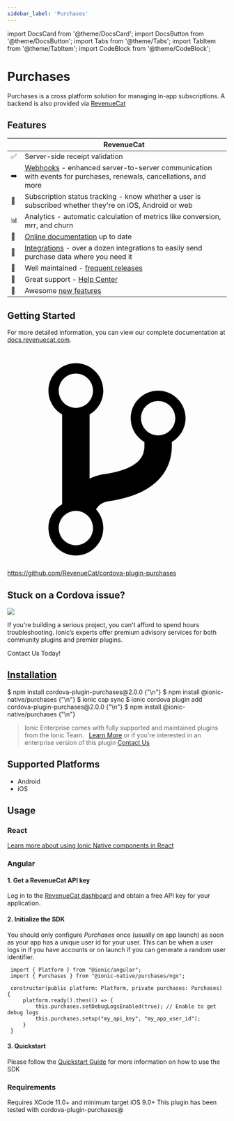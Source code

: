 ```yaml
---
sidebar_label: 'Purchases'
---
```


import DocsCard from '@theme/DocsCard';
import DocsButton from '@theme/DocsButton';
import Tabs from '@theme/Tabs';
import TabItem from '@theme/TabItem';
import CodeBlock from '@theme/CodeBlock';

# Purchases

Purchases is a cross platform solution for managing in-app subscriptions. A backend is also provided via [RevenueCat](https://www.revenuecat.com)

## Features

|     | RevenueCat                                                                                                                                                   |
| --- | ------------------------------------------------------------------------------------------------------------------------------------------------------------ |
| ✅  | Server-side receipt validation                                                                                                                               |
| ➡️  | [Webhooks](https://docs.revenuecat.com/docs/webhooks) - enhanced server-to-server communication with events for purchases, renewals, cancellations, and more |
| 🎯  | Subscription status tracking - know whether a user is subscribed whether they're on iOS, Android or web                                                      |
| 📊  | Analytics - automatic calculation of metrics like conversion, mrr, and churn                                                                                 |
| 📝  | [Online documentation](https://docs.revenuecat.com/docs) up to date                                                                                          |
| 🔀  | [Integrations](https://www.revenuecat.com/integrations) - over a dozen integrations to easily send purchase data where you need it                           |
| 💯  | Well maintained - [frequent releases](https://github.com/RevenueCat/cordova-plugin-purchases/releases)                                                       |
| 📮  | Great support - [Help Center](https://revenuecat.zendesk.com)                                                                                                |
| 🤩  | Awesome [new features](https://trello.com/b/RZRnWRbI/revenuecat-product-roadmap)                                                                             |

## Getting Started

For more detailed information, you can view our complete documentation at [docs.revenuecat.com](https://docs.revenuecat.com/docs).

<p><a href="https://github.com/RevenueCat/cordova-plugin-purchases" target="_blank" rel="noopener" className="git-link">
  <svg viewBox="0 0 512 512"><path d="M416 160c0-35.3-28.7-64-64-64s-64 28.7-64 64c0 23.7 12.9 44.3 32 55.4v8.6c0 19.9-7.8 33.7-25.3 44.9-15.4 9.8-38.1 17.1-67.5 21.5-14 2.1-25.7 6-35.2 10.7V151.4c19.1-11.1 32-31.7 32-55.4 0-35.3-28.7-64-64-64S96 60.7 96 96c0 23.7 12.9 44.3 32 55.4v209.2c-19.1 11.1-32 31.7-32 55.4 0 35.3 28.7 64 64 64s64-28.7 64-64c0-16.6-6.3-31.7-16.7-43.1 1.9-4.9 9.7-16.3 29.4-19.3 38.8-5.8 68.9-15.9 92.3-30.8 36-22.8 55-57 55-98.8v-8.6c19.1-11.1 32-31.7 32-55.4zM160 56c22.1 0 40 17.9 40 40s-17.9 40-40 40-40-17.9-40-40 17.9-40 40-40zm0 400c-22.1 0-40-17.9-40-40s17.9-40 40-40 40 17.9 40 40-17.9 40-40 40zm192-256c-22.1 0-40-17.9-40-40s17.9-40 40-40 40 17.9 40 40-17.9 40-40 40z"></path></svg> https://github.com/RevenueCat/cordova-plugin-purchases
</a></p>

<h2>Stuck on a Cordova issue?</h2>
<DocsCard className="cordova-ee-card" header="Don't waste precious time on plugin issues." href="https://ionicframework.com/sales?product_of_interest=Ionic%20Native">
  <div>
    <img src={require('./_assets/img/native-cordova-bot.png').default} class="cordova-ee-img" />
    <p>If you're building a serious project, you can't afford to spend hours troubleshooting. Ionic’s experts offer premium advisory services for both community plugins and premier plugins.</p>
    <DocsButton className="native-ee-detail">Contact Us Today!</DocsButton>
  </div>
</DocsCard>

<h2 id="installation">
  <a href="#installation">Installation</a>
</h2>
<Tabs defaultValue="Capacitor" values={[
  {value: 'Capacitor', label: 'Capacitor'},
  {value: 'Cordova', label: 'Cordova'},
  {value: 'Enterprise', label: 'Enterprise'},
]}>
  <TabItem value="Capacitor">
    <CodeBlock className="language-shell">
      $ npm install cordova-plugin-purchases@2.0.0 {"\n"}
      $ npm install @ionic-native/purchases {"\n"}
      $ ionic cap sync
    </CodeBlock>
  </TabItem>
  <TabItem value="Cordova">
    <CodeBlock className="language-shell">
      $ ionic cordova plugin add cordova-plugin-purchases@2.0.0 {"\n"}
      $ npm install @ionic-native/purchases {"\n"}
    </CodeBlock>
  </TabItem>
  <TabItem value="Enterprise">
    <blockquote>Ionic Enterprise comes with fully supported and maintained plugins from the Ionic Team. &nbsp;
      <a class="btn" href="https://ionic.io/docs/premier-plugins">Learn More</a> or if you're interested in an enterprise version of this plugin <a class="btn" href="https://ionicframework.com/sales?product_of_interest=Ionic%20Enterprise%20Engine">Contact Us</a></blockquote>
  </TabItem>
</Tabs>

## Supported Platforms

- Android
- iOS

## Usage

### React

[Learn more about using Ionic Native components in React](../native-community.md#react)

### Angular

#### 1. Get a RevenueCat API key

Log in to the [RevenueCat dashboard](https://app.revenuecat.com) and obtain a free API key for your application.

#### 2. Initialize the SDK

You should only configure _Purchases_ once (usually on app launch) as soon as your app has a unique user id for your user. This can be when a user logs in if you have accounts or on launch if you can generate a random user identifier.

```tsx
 import { Platform } from "@ionic/angular";
 import { Purchases } from "@ionic-native/purchases/ngx";

 constructor(public platform: Platform, private purchases: Purchases) {
     platform.ready().then(() => {
         this.purchases.setDebugLogsEnabled(true); // Enable to get debug logs
         this.purchases.setup("my_api_key", "my_app_user_id");
     }
 }
```

#### 3. Quickstart

Please follow the [Quickstart Guide](https://docs.revenuecat.com/docs/) for more information on how to use the SDK

### Requirements

Requires XCode 11.0+ and minimum target iOS 9.0+
This plugin has been tested with cordova-plugin-purchases@
